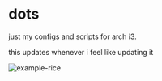 # dots


just my configs and scripts for arch i3.

this updates whenever i feel like updating it

![example-rice](https://i.imgur.com/LxKBxbs.png)
